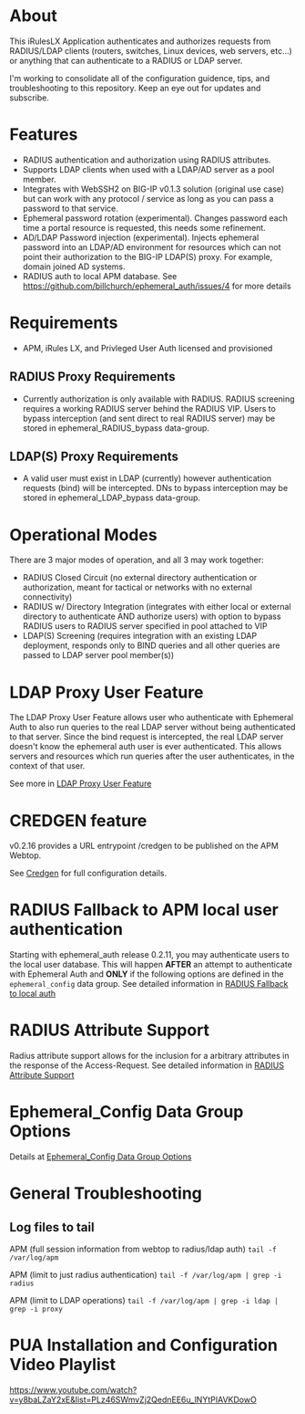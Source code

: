 # About
This iRulesLX Application authenticates and authorizes requests from RADIUS/LDAP clients (routers, switches, Linux devices, web servers, etc...) or anything that can authenticate to a RADIUS or LDAP server.

I'm working to consolidate all of the configuration guidence, tips, and troubleshooting to this repository. Keep an eye out for updates and subscribe. 

# Features
- RADIUS authentication and authorization using RADIUS attributes.
- Supports LDAP clients when used with a LDAP/AD server as a pool member.
- Integrates with WebSSH2 on BIG-IP v0.1.3 solution (original use case) but can work with any protocol / service as long as you can pass a password to that service.
- Ephemeral password rotation (experimental). Changes password each time a portal resource is requested, this needs some refinement.
- AD/LDAP Password injection (experimental). Injects ephemeral password into an LDAP/AD environment for resources which can not point their authorization to the BIG-IP LDAP(S) proxy. For example, domain joined AD systems.
- RADIUS auth to local APM database. See https://github.com/billchurch/ephemeral_auth/issues/4 for more details

# Requirements
- APM, iRules LX, and Privleged User Auth licensed and provisioned

## RADIUS Proxy Requirements
- Currently authorization is only available with RADIUS. RADIUS screening requires a working RADIUS server behind the RADIUS VIP. Users to bypass interception (and sent direct to real RADIUS server) may be stored in ephemeral_RADIUS_bypass data-group.

## LDAP(S) Proxy Requirements
- A valid user must exist in LDAP (currently) however authentication requests (bind) will be intercepted. DNs to bypass interception may be stored in ephemeral_LDAP_bypass data-group.

# Operational Modes
There are 3 major modes of operation, and all 3 may work together:

- RADIUS Closed Circuit (no external directory authentication or authorization, meant for tactical or networks with no external connectivity)
- RADIUS w/ Directory Integration (integrates with either local or external directory to authenticate AND authorize users) with option to bypass RADIUS users to RADIUS server specified in pool attached to VIP
- LDAP(S) Screening (requires integration with an existing LDAP deployment, responds only to BIND queries and all other queries are passed to LDAP server pool member(s))

# LDAP Proxy User Feature
The LDAP Proxy User Feature allows user who authenticate with Ephemeral Auth to also run queries to the real LDAP server without being authenticated to that server. Since the bind request is intercepted, the real LDAP server doesn't know the ephemeral auth user is ever authenticated. This allows servers and resources which run queries after the user authenticates, in the context of that user.

See more in [LDAP Proxy User Feature](/config%20details/ldap%20proxy%20user.md)

# CREDGEN feature
v0.2.16 provides a URL entrypoint /credgen to be published on the APM Webtop.

See [Credgen](/config%20details/credgen.md) for full configuration details.

# RADIUS Fallback to APM local user authentication
Starting with ephemeral_auth release 0.2.11, you may authenticate users to the local user database. This will happen **AFTER** an attempt to authenticate with Ephemeral Auth and **ONLY** if the following options are defined in the `ephemeral_config` data group. See detailed information in [RADIUS Fallback to local auth](/config%20details/RADIUS%20fallback%20to%20local%20auth.md)

# RADIUS Attribute Support
Radius attribute support allows for the inclusion for a arbitrary attributes in the response of the Access-Request. See detailed information in [RADIUS Attribute Support](/config%20details/RADIUS%20attribute%20support.md)

# Ephemeral_Config Data Group Options
Details at [Ephemeral_Config Data Group Options](/config%20details/Ephemeral_Config%20Data%20Group%20Options.md)

# General Troubleshooting
## Log files to tail

APM (full session information from webtop to radius/ldap auth)
```tail -f /var/log/apm```

APM (limit to just radius authentication)
```tail -f /var/log/apm | grep -i radius```

APM (limit to LDAP operations)
```tail -f /var/log/apm | grep -i ldap | grep -i proxy```

# PUA Installation and Configuration Video Playlist
https://www.youtube.com/watch?v=y8baLZaY2xE&list=PLz46SWmvZj2QednEE6u_lNYtPIAVKDowO


